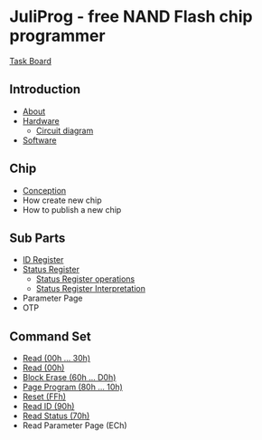 
# JuliProg - free NAND Flash chip programmer

[Task Board](https://github.com/users/JuliProg/projects/1)

## Introduction

- [About](https://github.com/JuliProg/Wiki/wiki/About-JuliProg)
- [Hardware](https://github.com/JuliProg/Hardware)
  - [Circuit diagram](https://github.com/JuliProg/Hardware/wiki/Circuit-diagram)  
- [Software](https://github.com/JuliProg/Software)
  


## Chip

- [Сonception](https://github.com/JuliProg/Wiki/wiki/Chip-conception)
- How create new chip
- How to publish a new chip

## Sub Parts

- [ID Register](https://github.com/JuliProg/ID-Register)
- [Status Register](https://github.com/JuliProg/Status-Register)
  - [Status Register operations](https://github.com/JuliProg/Wiki/wiki/Status-Register-operations)
  - [Status Register Interpretation](https://github.com/JuliProg/Wiki/wiki/Status-Register-Interpretation)
- Parameter Page
- OTP

## Command Set

- [Read (00h ... 30h)](https://github.com/JuliProg/Wiki/wiki/Command-Sets#read_00h_30hdll)
- [Read (00h)](https://github.com/JuliProg/Wiki/wiki/Command-Sets#read_00hdll)
- [Block Erase (60h ... D0h)](https://github.com/JuliProg/Wiki/wiki/Command-Sets#erase_60h_d0hdll)
- [Page Program (80h ... 10h)](https://github.com/JuliProg/Page-Program-80h-10h)
- [Reset (FFh)](https://github.com/JuliProg/Reset_FFh)
- [Read ID (90h)](https://github.com/JuliProg/Read-ID-90h-)
- [Read Status (70h)](https://github.com/JuliProg/Read-Status-70h-)
- Read Parameter Page (ECh)
  
